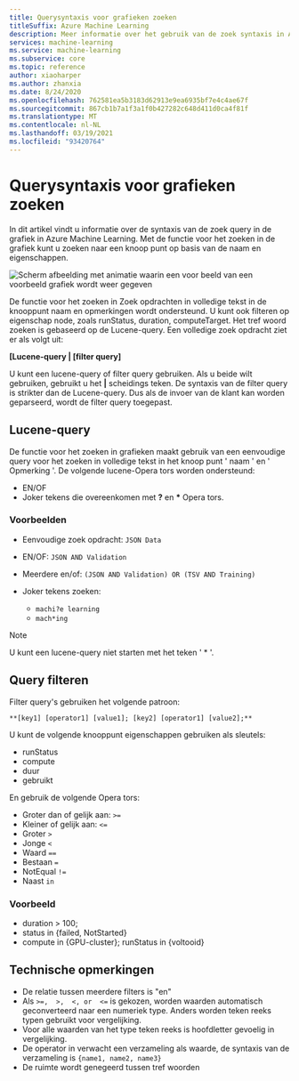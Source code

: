 ```yaml
---
title: Querysyntaxis voor grafieken zoeken
titleSuffix: Azure Machine Learning
description: Meer informatie over het gebruik van de zoek syntaxis in Azure Machine Learning Designer voor het zoeken naar knoop punten in in pijplijn diagram.
services: machine-learning
ms.service: machine-learning
ms.subservice: core
ms.topic: reference
author: xiaoharper
ms.author: zhanxia
ms.date: 8/24/2020
ms.openlocfilehash: 762581ea5b3183d62913e9ea6935bf7e4c4ae67f
ms.sourcegitcommit: 867cb1b7a1f3a1f0b427282c648d411d0ca4f81f
ms.translationtype: MT
ms.contentlocale: nl-NL
ms.lasthandoff: 03/19/2021
ms.locfileid: "93420764"
---
```

# <a name="graph-search-query-syntax"></a>Querysyntaxis voor grafieken zoeken

In dit artikel vindt u informatie over de syntaxis van de zoek query in de grafiek in Azure Machine Learning. Met de functie voor het zoeken in de grafiek kunt u zoeken naar een knoop punt op basis van de naam en eigenschappen. 

 ![Scherm afbeelding met animatie waarin een voor beeld van een voorbeeld grafiek wordt weer gegeven](media/search/graph-search.gif)

De functie voor het zoeken in Zoek opdrachten in volledige tekst in de knooppunt naam en opmerkingen wordt ondersteund. U kunt ook filteren op eigenschap node, zoals runStatus, duration, computeTarget. Het tref woord zoeken is gebaseerd op de Lucene-query. Een volledige zoek opdracht ziet er als volgt uit:  

**[Lucene-query | [filter query]** 

U kunt een lucene-query of filter query gebruiken. Als u beide wilt gebruiken, gebruikt u het **|** scheidings teken. De syntaxis van de filter query is strikter dan de Lucene-query. Dus als de invoer van de klant kan worden geparseerd, wordt de filter query toegepast.

 

## <a name="lucene-query"></a>Lucene-query

De functie voor het zoeken in grafieken maakt gebruik van een eenvoudige query voor het zoeken in volledige tekst in het knoop punt ' naam ' en ' Opmerking '. De volgende lucene-Opera tors worden ondersteund:

 
- EN/OF
- Joker tekens die overeenkomen met **?** en **\*** Opera tors.

### <a name="examples"></a>Voorbeelden

- Eenvoudige zoek opdracht: `JSON Data`

- EN/OF: `JSON AND Validation`

- Meerdere en/of: `(JSON AND Validation) OR (TSV AND Training)`

 
- Joker tekens zoeken: 
    - `machi?e learning`
    - `mach*ing`
 
>[!NOTE]
> U kunt een lucene-query niet starten met het teken ' * '.

##  <a name="filter-query"></a>Query filteren

 
Filter query's gebruiken het volgende patroon:
 
`**[key1] [operator1] [value1]; [key2] [operator1] [value2];**`

 
U kunt de volgende knooppunt eigenschappen gebruiken als sleutels:

- runStatus
- compute
- duur
- gebruikt

En gebruik de volgende Opera tors:

- Groter dan of gelijk aan: `>=`
- Kleiner of gelijk aan: `<=`
- Groter `>`
- Jonge `<`
- Waard `==`
- Bestaan `=`
- NotEqual `!=`
- Naast `in`

 
 

### <a name="example"></a>Voorbeeld

- duration > 100;
- status in {failed, NotStarted}
- compute in {GPU-cluster}; runStatus in {voltooid}

## <a name="technical-notes"></a>Technische opmerkingen

- De relatie tussen meerdere filters is "en"
- Als `>=,  >,  <, or  <=` is gekozen, worden waarden automatisch geconverteerd naar een numeriek type. Anders worden teken reeks typen gebruikt voor vergelijking.
- Voor alle waarden van het type teken reeks is hoofdletter gevoelig in vergelijking.
- De operator in verwacht een verzameling als waarde, de syntaxis van de verzameling is `{name1, name2, name3}`
- De ruimte wordt genegeerd tussen tref woorden